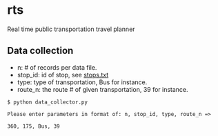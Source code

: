 # rts
Real time public transportation travel planner

## Data collection
* n: # of records per data file.
* stop_id: id of stop, see [stops.txt](https://github.com/fitzw/rts/blob/master/MBTA_GTFS/stops.txt)
* type: type of transportation, Bus for instance.
* route_n: the route # of given transportation, 39 for instance.

```
$ python data_collector.py 

Please enter parameters in format of: n, stop_id, type, route_n =>

360, 175, Bus, 39
```